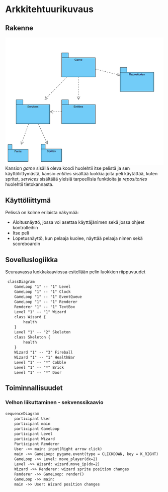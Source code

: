 # Arkkitehtuurikuvaus

## Rakenne
![Pakkauskaavio](./kuvat/package_diagram.png)
Kansion *game* sisällä oleva koodi huolehtii itse pelistä ja sen 
käyttöliittymästä, kansio *entities* sisältää luokkia joita peli käytättää, kuten
spritet, *services* sisältäää yleisiä tarpeellisia funktioita ja *repositories*
huolehtii tietokannasta.

## Käyttöliittymä
Pelissä on kolme erilaista näkymää:
- Aloitusnäyttö, jossa voi asettaa käyttäjänimen sekä jossa ohjeet kontrolleihin
- Itse peli
- Lopetusnäyttö, kun pelaaja kuolee, näyttää pelaaja nimen sekä scoreboardin

## Sovelluslogiikka
Seuraavassa luokkakaaviossa esitellään pelin luokkien riippuvuudet

```mermaid
 classDiagram
    GameLoop "1" -- "1" Level
    GameLoop "1" -- "1" Clock
    GameLoop "1" -- "1" EventQueue
    GameLoop "1" -- "1" Renderer
    Renderer "1" -- "1" TextBox
    Level "1" -- "1" Wizard
    class Wizard {
        health
    }
    Level "1" -- "2" Skeleton
    class Skeleton {
        health
    }
    Wizard "1" -- "3" Fireball
    Wizard "1" -- "1" HealthBar
    Level "1" -- "*" Cobble
    Level "1" -- "*" Brick
    Level "1" -- "*" Door
```
## Toiminnallisuudet

### Velhon liikuttaminen - sekvenssikaavio
```mermaid
sequenceDiagram
    participant User
    participant main
    participant GameLoop
    participant Level
    participant Wizard
    Participant Renderer
    User ->> main: input(Right arrow click)
    main ->> GameLoop: pygame.event(type = CLICKDOWN, key = K_RIGHT)
    GameLoop ->> Level: move_player(dx=2)
    Level ->> Wizard: wizard.move_ip(dx=2)
    Wizard ->> Renderer: wizard sprite position changes
    Renderer ->> GameLoop: render()
    GameLoop ->> main: 
    main ->> User: Wizard position changes
```
